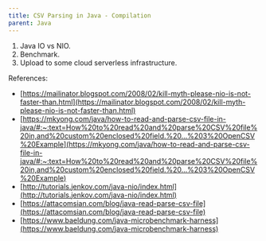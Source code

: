 ```yaml
---
title: CSV Parsing in Java - Compilation
parent: Java
---
```


1. Java IO vs NIO.
2. Benchmark.
3. Upload to some cloud serverless infrastructure.



References:

* [https://mailinator.blogspot.com/2008/02/kill-myth-please-nio-is-not-faster-than.html](https://mailinator.blogspot.com/2008/02/kill-myth-please-nio-is-not-faster-than.html)
* [https://mkyong.com/java/how-to-read-and-parse-csv-file-in-java/#:~:text=How%20to%20read%20and%20parse%20CSV%20file%20in,and%20custom%20enclosed%20field.%20...%203%20OpenCSV%20Example](https://mkyong.com/java/how-to-read-and-parse-csv-file-in-java/#:~:text=How%20to%20read%20and%20parse%20CSV%20file%20in,and%20custom%20enclosed%20field.%20...%203%20OpenCSV%20Example)
* [http://tutorials.jenkov.com/java-nio/index.html](http://tutorials.jenkov.com/java-nio/index.html)
* [https://attacomsian.com/blog/java-read-parse-csv-file](https://attacomsian.com/blog/java-read-parse-csv-file)
* [https://www.baeldung.com/java-microbenchmark-harness](https://www.baeldung.com/java-microbenchmark-harness)
